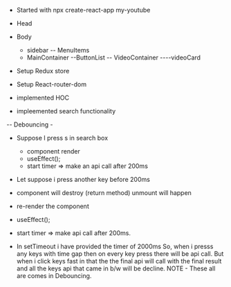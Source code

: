 - Started with npx create-react-app my-youtube
- Head
- Body

  - sidebar
    -- MenuItems
  - MainContainer
    --ButtonList
    -- VideoContainer
    ----videoCard

- Setup Redux store
- Setup React-router-dom
- implemented HOC
- impleemented search functionality

-- Debouncing -

- Suppose I press s in search box

  - component render
  - useEffect();
  - start timer => make an api call after 200ms

- Let suppose i press another key before 200ms
- component will destroy (return method) unmount will happen
- re-render the component
- useEffect();
- start timer => make api call after 200ms.

- In setTimeout i have provided the timer of 2000ms So, when i presss any keys with time gap then on every key press there will be api call.
  But when i click keys fast in that the the final api will call with the final result and all the keys api that came in b/w will be decline.
  NOTE - These all are comes in Debouncing.

